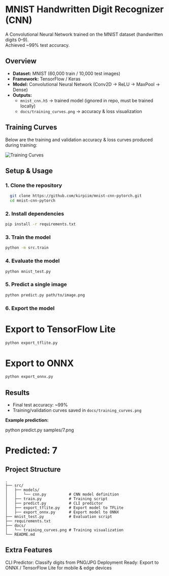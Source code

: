 # MNIST Handwritten Digit Recognizer (CNN)

A Convolutional Neural Network trained on the MNIST dataset (handwritten digits 0–9).  
Achieved ~99% test accuracy.

## Overview
- **Dataset:** MNIST (60,000 train / 10,000 test images)
- **Framework:** TensorFlow / Keras
- **Model:** Convolutional Neural Network (Conv2D → ReLU → MaxPool → Dense)
- **Outputs:**
  - `mnist_cnn.h5` → trained model (ignored in repo, must be trained locally)
  - `docs/training_curves.png` → accuracy & loss visualization

## Training Curves
Below are the training and validation accuracy & loss curves produced during training:

![Training Curves](docs/training_curves.png)

## Setup & Usage

### 1. Clone the repository
```bash
  git clone https://github.com/kirpiim/mnist-cnn-pytorch.git
  cd mnist-cnn-pytorch
```
### 2. Install dependencies
```bash
pip install -r requirements.txt
```


### 3. Train the model
```bash
python -m src.train
```
### 4. Evaluate the model
```bash
python mnist_test.py
```
### 5. Predict a single image
```bash
python predict.py path/to/image.png
```
### 6. Export the model

# Export to TensorFlow Lite
```bash
python export_tflite.py
```
# Export to ONNX
```bash
python export_onnx.py
```

## Results
- Final test accuracy: ~99%  
- Training/validation curves saved in `docs/training_curves.png`

**Example prediction:**

python predict.py samples/7.png
# Predicted: 7

## Project Structure

```text
.
├── src/
│   ├── models/
│   │   └── cnn.py          # CNN model definition
│   ├── train.py            # Training script
│   ├── predict.py          # CLI predictor
│   ├── export_tflite.py    # Export model to TFLite
│   ├── export_onnx.py      # Export model to ONNX
├── mnist_test.py           # Evaluation script
├── requirements.txt
├── docs/
│   └── training_curves.png # Training visualization
└── README.md
```

## Extra Features
CLI Predictor: Classify digits from PNG/JPG
Deployment Ready: Export to ONNX / TensorFlow Lite for mobile & edge devices
